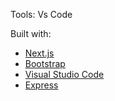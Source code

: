 Tools: Vs Code

Built with:
* [Next.js](https://nextjs.org/)
* [Bootstrap](https://getbootstrap.com)
* [Visual Studio Code](https://code.visualstudio.com/)
* [Express](https://expressjs.com/)
